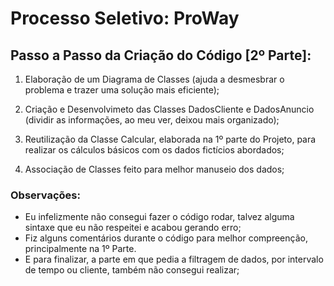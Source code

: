 # Processo Seletivo: ProWay

## Passo a Passo da Criação do Código [2º Parte]:

1. Elaboração de um Diagrama de Classes (ajuda a desmesbrar o problema e trazer uma solução mais eficiente);

2. Criação e Desenvolvimeto das Classes DadosCliente e DadosAnuncio (dividir as informações, ao  meu ver, deixou mais organizado);

3. Reutilização da Classe Calcular, elaborada na 1º parte do Projeto, para realizar os cálculos básicos com os dados fictícios abordados;

4. Associação de Classes feito para melhor manuseio dos dados;

### Observações:

* Eu infelizmente não consegui fazer o código rodar, talvez alguma sintaxe que eu não respeitei e acabou gerando erro;
* Fiz alguns comentários durante o código para melhor compreenção, principalmente na 1º Parte.
* E para finalizar, a parte em que pedia a filtragem de dados, por intervalo de tempo ou cliente, também não consegui realizar;

